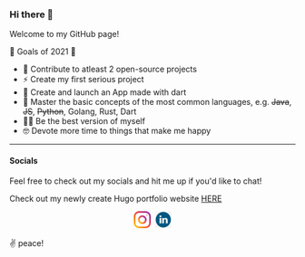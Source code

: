 ### Hi there 👋

Welcome to my GitHub page!

🚀 Goals of 2021 🚀
- 🔭 Contribute to atleast 2 open-source projects
- ⚡️  Create my first serious project
- 📱 Create and launch an App made with dart
- 🌱 Master the basic concepts of the most common languages, e.g. ~~Java~~, ~~JS~~, ~~Python~~, Golang, Rust, Dart
- 👨‍🦰 Be the best version of myself 
- 🤓 Devote more time to things that make me happy

---


#### Socials

Feel free to check out my socials and hit me up if you'd like to chat!

Check out my newly create Hugo portfolio website [HERE](https://faagerholm.github.io/)

<p align='center'>
<a href="https://instagram.com/faagerholm"><img height="30" src="https://github.com/Faagerholm/Faagerholm/blob/main/icons/instagram-icon.png?raw=true"></a>&nbsp;
<a href="https://www.linkedin.com/in/jimmy-fagerholm/"><img height="30" src="https://github.com/Faagerholm/Faagerholm/blob/main/icons/linkedin-icon.png?raw=true"></a>
</p>

✌️ peace!
